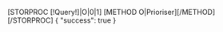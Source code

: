 [STORPROC [!Query!]|O|0|1]
        [METHOD O|Prioriser][/METHOD]
[/STORPROC]
{
    "success": true
}